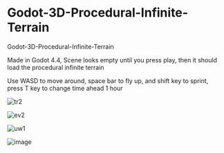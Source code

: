 # Godot-3D-Procedural-Infinite-Terrain
Godot-3D-Procedural-Infinite-Terrain

Made in Godot 4.4, Scene looks empty until you press play, then it should load the procedural infinite terrain

Use WASD to move around, space bar to fly up, and shift key to sprint, press T key to change time ahead 1 hour


![tr2](https://github.com/user-attachments/assets/c04dc155-bc90-49d8-a757-c4aeaf5ae2c8)


![ev2](https://github.com/user-attachments/assets/158e6159-d747-4bf9-b8c1-8b8b9c5d1e2b)

![uw1](https://github.com/user-attachments/assets/af8b4168-122b-4fe5-8907-477b10f936ff)


![image](https://github.com/user-attachments/assets/baaa46ce-c6d4-493f-8212-e4da87722498)


